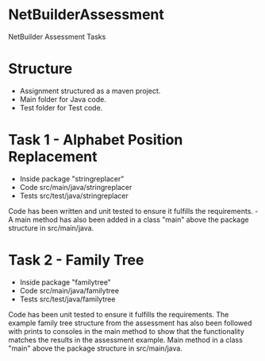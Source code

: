 # NetBuilderAssessment
NetBuilder Assessment Tasks


# Structure
- Assignment structured as a maven project.
- Main folder for Java code.
- Test folder for Test code.

# Task 1 - Alphabet Position Replacement
- Inside package "stringreplacer"
- Code src/main/java/stringreplacer
- Tests src/test/java/stringreplacer

Code has been written and unit tested to ensure it fulfills the requirements. - 
A main method has also been added in a class "main" above the package structure in src/main/java.

# Task 2 - Family Tree
- Inside package "familytree"
- Code src/main/java/familytree
- Tests src/test/java/familytree

Code has been unit tested to ensure it fulfills the requirements. 
The example family tree structure from the assessment has also been followed with prints to consoles in the main method to show that the functionality matches the results in the assessment example.
Main method in a class "main" above the package structure in src/main/java.
